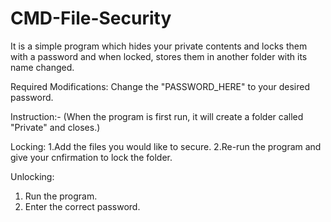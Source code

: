 # CMD-File-Security
It is a simple program which hides your private contents and locks them with a password and when locked, stores them in another folder with its name changed.

Required Modifications:
Change the "PASSWORD_HERE" to your desired password.

Instruction:-
(When the program is first run, it will create a folder called "Private" and closes.)

Locking:
1.Add the files you would like to secure.
2.Re-run the program and give your cnfirmation to lock the folder.

Unlocking:
1. Run the program.
2. Enter the correct password.


